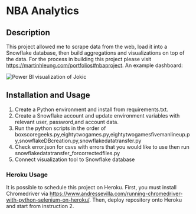 # NBA Analytics

## Description

This project allowed me to scrape data from the web, load it into a Snowflake database, then build aggregations and visualizations on top of the data. For the process in building this project please visit https://martinhleung.com/portfolios#nbaproject. An example dashboard:

<picture>
  <source media="(prefers-color-scheme: dark)" srcset="http://martinhleung.com/wp-content/uploads/2022/06/BI-screenshot-1.png">
  <img alt="Power BI visualization of Jokic" src="http://martinhleung.com/wp-content/uploads/2022/06/BI-screenshot-1.png">
</picture>

## Installation and Usage

1. Create a Python environment and install from requirements.txt.
2. Create a Snowflake account and update environment variables with relevant user, password,and account data. 
3. Run the python scripts in the order of boxscoregeeks.py,eightytwogames.py,eightytwogamesfivemanlineup.py,snowflakeDBcreation.py,snowflakedatatransfer.py
4. Check error.json for csvs with errors that you would like to use then run snowflakedatatransfer_forcorrectedfiles.py
5. Connect visualization tool to Snowflake database 

### Heroku Usage
It is possible to schedule this project on Heroku. First, you must install Chromedriver via https://www.andressevilla.com/running-chromedriver-with-python-selenium-on-heroku/.
Then, deploy repository onto Heroku and start from instruction 2. 
